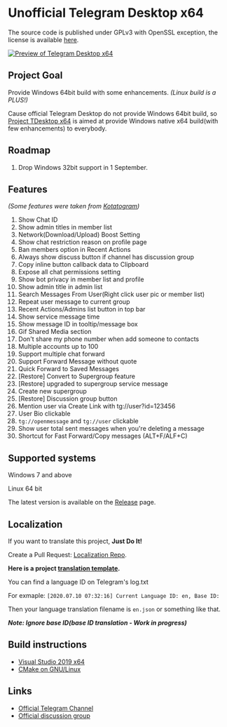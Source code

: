 # Unofficial Telegram Desktop x64

The source code is published under GPLv3 with OpenSSL exception, the license is available [here][license].

[![Preview of Telegram Desktop x64][preview_image]][preview_image_url]

## Project Goal

Provide Windows 64bit build with some enhancements. *(Linux build is a PLUS!)*

Cause official Telegram Desktop do not provide Windows 64bit build, so [Project TDesktop x64](https://github.com/TDesktop-x64) is aimed at provide Windows native x64 build(with few enhancements) to everybody.

## Roadmap

1. Drop Windows 32bit support in 1 September.

## Features 

*(Some features were taken from [Kotatogram](https://github.com/kotatogram/kotatogram-desktop))*

1. Show Chat ID
2. Show admin titles in member list
3. Network(Download/Upload) Boost Setting
4. Show chat restriction reason on profile page
5. Ban members option in Recent Actions
6. Always show discuss button if channel has discussion group
7. Copy inline button callback data to Clipboard
8. Expose all chat permissions setting
9. Show bot privacy in member list and profile
10. Show admin title in admin list
11. Search Messages From User(Right click user pic or member list)
12. Repeat user message to current group
13. Recent Actions/Admins list button in top bar
14. Show service message time
15. Show message ID in tooltip/message box
16. Gif Shared Media section
17. Don't share my phone number when add someone to contacts
18. Multiple accounts up to 100
19. Support multiple chat forward
20. Support Forward Message without quote
21. Quick Forward to Saved Messages
22. [Restore] Convert to Supergroup feature
23. [Restore] upgraded to supergroup service message
24. Create new supergroup
25. [Restore] Discussion group button
26. Mention user via Create Link with tg://user?id=123456
27. User Bio clickable
28. `tg://openmessage` and `tg://user` clickable
29. Show user total sent messages when you're deleting a message
30. Shortcut for Fast Forward/Copy messages (ALT+F/ALF+C)

## Supported systems

Windows 7 and above

Linux 64 bit

The latest version is available on the [Release](https://github.com/TDesktop-x64/tdesktop/releases) page.

## Localization

If you want to translate this project, **Just Do It!**

Create a Pull Request: [Localization Repo](https://github.com/TDesktop-x64/Localization).

**Here is a project [translation template](https://github.com/TDesktop-x64/Localization/blob/master/en.json).**

You can find a language ID on Telegram's log.txt

For exmaple: `[2020.07.10 07:32:16] Current Language ID: en, Base ID: `

Then your language translation filename is `en.json` or something like that.

***Note: Ignore base ID(base ID translation - Work in progress)***

## Build instructions

* [Visual Studio 2019 x64][msvc_x64]
* [CMake on GNU/Linux][cmake]

## Links

* [Official Telegram Channel](https://t.me/tg_x64)
* [Official discussion group](https://t.me/tg_x64_chat)

[//]: # (LINKS)
[license]: LICENSE
[msvc_x64]: docs/building-msvc_x64.md
[cmake]: docs/building-cmake.md
[preview_image]: https://github.com/TDesktop-x64/tdesktop/blob/dev/docs/assets/preview.png "Preview of Telegram Desktop x64"
[preview_image_url]: https://raw.githubusercontent.com/TDesktop-x64/tdesktop/dev/docs/assets/preview.png
